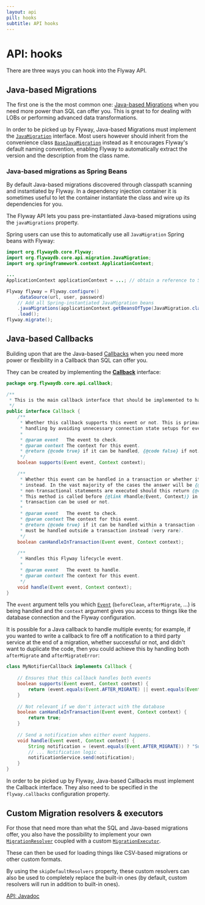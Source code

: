 ```yaml
---
layout: api
pill: hooks
subtitle: API hooks
---
```

# API: hooks

There are three ways you can hook into the Flyway API.

## Java-based Migrations

The first one is the the most common one: [Java-based Migrations](/documentation/migrations#java-based-migrations)
when you need more power than SQL can offer you. This is great to for dealing with LOBs or performing advanced
data transformations.

In order to be picked up by Flyway, Java-based Migrations must implement the
[`JavaMigration`](/documentation/api/javadoc/org/flywaydb/core/api/migration/JavaMigration) interface. Most users
however should inherit from the convenience class [`BaseJavaMigration`](/documentation/api/javadoc/org/flywaydb/core/api/migration/BaseJavaMigration)
instead as it encourages Flyway's default naming convention, enabling Flyway to automatically extract the version and
the description from the class name.

### Java-based migrations as Spring Beans

By default Java-based migrations discovered through classpath scanning and instantiated by Flyway. In a dependency
injection container it is sometimes useful to let the container instantiate the class and wire up its dependencies for you.

The Flyway API lets you pass pre-instantiated Java-based migrations using the `javaMigrations` property.

Spring users can use this to automatically use all `JavaMigration` Spring beans with Flyway:

```java
import org.flywaydb.core.Flyway;
import org.flywaydb.core.api.migration.JavaMigration;
import org.springframework.context.ApplicationContext;

...
ApplicationContext applicationContext = ...; // obtain a reference to Spring's ApplicationContext.

Flyway flyway = Flyway.configure()
    .dataSource(url, user, password)
    // Add all Spring-instantiated JavaMigration beans
    .javaMigrations(applicationContext.getBeansOfType(JavaMigration.class).values().toArray(new JavaMigration[0]))
    .load();
flyway.migrate();
```

## Java-based Callbacks

Building upon that are the Java-based [Callbacks](/documentation/callbacks)
when you need more power or flexibility in a Callback than SQL can offer you.

They can be created by implementing the [**Callback**](/documentation/api/javadoc/org/flywaydb/core/api/callback/Callback)
interface:

```java
package org.flywaydb.core.api.callback;

/**
 * This is the main callback interface that should be implemented to handle Flyway lifecycle events.
 */
public interface Callback {
    /**
     * Whether this callback supports this event or not. This is primarily meant as a way to optimize event 
     * handling by avoiding unnecessary connection state setups for events that will not be handled anyway.
     *
     * @param event   The event to check.
     * @param context The context for this event.
     * @return {@code true} if it can be handled, {@code false} if not.
     */
    boolean supports(Event event, Context context);

    /**
     * Whether this event can be handled in a transaction or whether it must be handled outside a transaction
     * instead. In the vast majority of the cases the answer will be {@code true}. Only in the rare cases where
     * non-transactional statements are executed should this return {@code false}.
     * This method is called before {@link #handle(Event, Context)} in order to determine in advance whether a 
     * transaction can be used or not.
     *
     * @param event   The event to check.
     * @param context The context for this event.
     * @return {@code true} if it can be handled within a transaction (almost all cases). {@code false} if it
     * must be handled outside a transaction instead (very rare).
     */
    boolean canHandleInTransaction(Event event, Context context);

    /**
     * Handles this Flyway lifecycle event.
     *
     * @param event   The event to handle.
     * @param context The context for this event.
     */
    void handle(Event event, Context context);
}
```

The `event` argument tells you which [`Event`](/documentation/api/javadoc/org/flywaydb/core/api/callback/Event) 
(`beforeClean`, `afterMigrate`, ...) is being handled and the `context` argument gives you access to things
like the database connection and the Flyway configuration.

It is possible for a Java callback to handle multiple events; for example, if you wanted to write a callback to
fire off a notification to a third party service at the end of a migration, whether successful or not, and didn't 
want to duplicate the code, then you could achieve this by handling both `afterMigrate` and `afterMigrateError`:

```java
class MyNotifierCallback implements Callback {
    
    // Ensures that this callback handles both events
    boolean supports(Event event, Context context) {
        return (event.equals(Event.AFTER_MIGRATE) || event.equals(Event.AFTER_MIGRATE_ERROR));
    }
    
    // Not relevant if we don't interact with the database
    boolean canHandleInTransaction(Event event, Context context) {
        return true;
    }
    
    // Send a notification when either event happens.
    void handle(Event event, Context context) {
        String notification = (event.equals(Event.AFTER_MIGRATE)) ? "Success" : "Failed";
        // ... Notification logic ...
        notificationService.send(notification);
    }
}
``` 

In order to be picked up by Flyway, Java-based Callbacks must implement the Callback interface. They also need to be
specified in the `flyway.callbacks` configuration property.

## Custom Migration resolvers &amp; executors

For those that need more than what the SQL and Java-based migrations offer, you also have the possibility to
implement your own [`MigrationResolver`](/documentation/api/javadoc/org/flywaydb/core/api/resolver/MigrationResolver)
coupled with a custom [`MigrationExecutor`](/documentation/api/javadoc/org/flywaydb/core/api/executor/MigrationExecutor).

These can then be used for loading things like CSV-based migrations or other custom formats.

By using the `skipDefaultResolvers` property, these custom resolvers can also be used
to completely replace the built-in ones (by default, custom resolvers will run in addition to
built-in ones).

<p class="next-steps">
    <a class="btn btn-primary" href="/documentation/api/javadoc">API: Javadoc <i class="fa fa-arrow-right"></i></a>
</p>